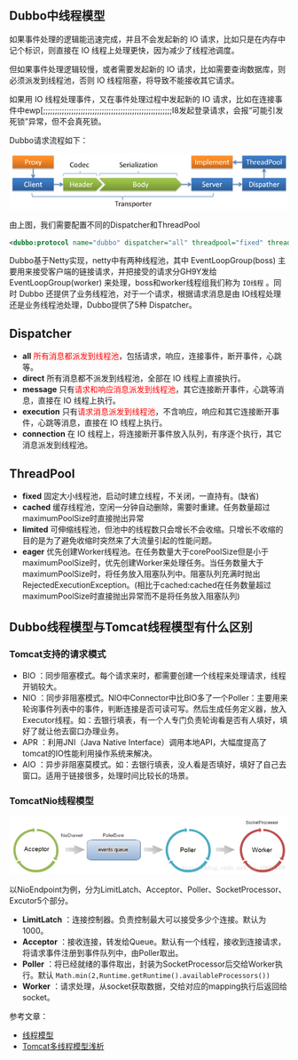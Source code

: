 
## Dubbo中线程模型

如果事件处理的逻辑能迅速完成，并且不会发起新的 IO 请求，比如只是在内存中记个标识，则直接在 IO 线程上处理更快，因为减少了线程池调度。

但如果事件处理逻辑较慢，或者需要发起新的 IO 请求，比如需要查询数据库，则必须派发到线程池，否则 IO 线程阻塞，将导致不能接收其它请求。

如果用 IO 线程处理事件，又在事件处理过程中发起新的 IO 请求，比如在连接事件中ewp[;;;;;;;;;;;;;;;;;;;;;;;;;;;;;;;;;;;;;;;;;;;;;;;;;;;;;;;I8发起登录请求，会报“可能引发死锁”异常，但不会真死锁。


Dubbo请求流程如下：

![image](https://raw.githubusercontent.com/future94/java-technology/master/microservice/dubbo/images/dubbo-protocol.jpg)

由上图，我们需要配置不同的Dispatcher和ThreadPool

```xml
<dubbo:protocol name="dubbo" dispatcher="all" threadpool="fixed" threads="100" />
```

Dubbo基于Netty实现，netty中有两种线程池，其中 EventLoopGroup(boss) 主要用来接受客户端的链接请求，并把接受的请求分GH9Y发给 EventLoopGroup(worker) 来处理，boss和worker线程组我们称为 `IO线程` 。同时 Dubbo 还提供了业务线程池，对于一个请求，根据请求消息是由 IO线程处理 还是业务线程池处理，Dubbo提供了5种 Dispatcher。
 
## Dispatcher

- **all** <font color="red">所有消息都派发到线程池</font>，包括请求，响应，连接事件，断开事件，心跳等。
- **direct** 所有消息都不派发到线程池，全部在 IO 线程上直接执行。
- **message** 只有<font color="red">请求和响应消息派发到线程池</font>，其它连接断开事件，心跳等消息，直接在 IO 线程上执行。
- **execution** 只有<font color="red">请求消息派发到线程池</font>，不含响应，响应和其它连接断开事件，心跳等消息，直接在 IO 线程上执行。
- **connection** 在 IO 线程上，将连接断开事件放入队列，有序逐个执行，其它消息派发到线程池。

## ThreadPool

- **fixed** 固定大小线程池，启动时建立线程，不关闭，一直持有。(缺省)
- **cached** 缓存线程池，空闲一分钟自动删除，需要时重建。任务数量超过maximumPoolSize时直接抛出异常
- **limited** 可伸缩线程池，但池中的线程数只会增长不会收缩。只增长不收缩的目的是为了避免收缩时突然来了大流量引起的性能问题。
- **eager** 优先创建Worker线程池。在任务数量大于corePoolSize但是小于maximumPoolSize时，优先创建Worker来处理任务。当任务数量大于maximumPoolSize时，将任务放入阻塞队列中。阻塞队列充满时抛出RejectedExecutionException。(相比于cached:cached在任务数量超过maximumPoolSize时直接抛出异常而不是将任务放入阻塞队列)


## Dubbo线程模型与Tomcat线程模型有什么区别

### Tomcat支持的请求模式

- BIO ：同步阻塞模式。每个请求来时，都需要创建一个线程来处理请求，线程开销较大。
- NIO ：同步非阻塞模式。NIO中Connector中比BIO多了一个Poller：主要用来轮询事件列表中的事件，判断连接是否可读可写。然后生成任务定义器，放入Executor线程。如：去银行填表，有一个人专门负责轮询看是否有人填好，填好了就让他去窗口办理业务。
- APR ：利用JNI（Java Native Interface）调用本地API，大幅度提高了tomcat的IO性能利用操作系统来解决。
- AIO ：异步非阻塞莫模式。如：去银行填表，没人看是否填好，填好了自己去窗口。适用于链接很多，处理时间比较长的场景。

### TomcatNio线程模型

![image](https://raw.githubusercontent.com/future94/java-technology/master/microservice/dubbo/images/20170712085200173.png)

以NioEndpoint为例，分为LimitLatch、Acceptor、Poller、SocketProcessor、Excutor5个部分。

- **LimitLatch** ：连接控制器。负责控制最大可以接受多少个连接。默认为1000。
- **Acceptor** ：接收连接，转发给Queue。默认有一个线程，接收到连接请求，将请求事件注册到事件队列中，由Poller取出。
- **Poller** ：将已经就绪的事件取出，封装为SocketProcessor后交给Worker执行。默认 `Math.min(2,Runtime.getRuntime().availableProcessors())`
- **Worker** ：请求处理，从socket获取数据，交给对应的mapping执行后返回给socket。


参考文章：
- [线程模型](https://dubbo.apache.org/zh/docs/advanced/thread-model/)
- [Tomcat多线程模型浅析](https://blog.csdn.net/u011552404/article/details/80301692)
